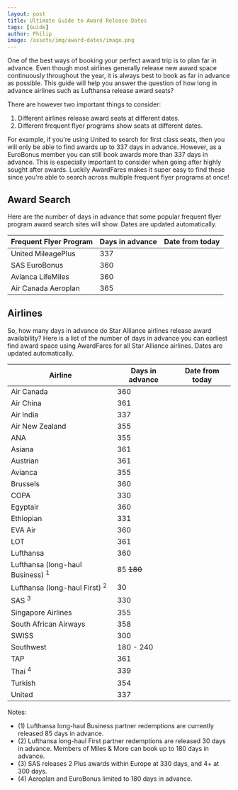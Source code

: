 ```yaml
---
layout: post
title: Ultimate Guide to Award Release Dates
tags: [Guide]
author: Philip
image: /assets/img/award-dates/image.png
---
```


One of the best ways of booking your perfect award trip is to plan far in advance. Even though most airlines generally release new award space continuously throughout the year, it is always best to book as far in advance as possible. This guide will help you answer the question of how long in advance airlines such as Lufthansa release award seats?

There are however two important things to consider:

1. Different airlines release award seats at different dates.
2. Different frequent flyer programs show seats at different dates.

For example, if you're using United to search for first class seats, then you will only be able to find awards up to 337 days in advance. However, as a EuroBonus member you can still book awards more than 337 days in advance. This is especially important to consider when going after highly sought after awards. Luckily AwardFares makes it super easy to find these since you're able to search across multiple frequent flyer programs at once!

## Award Search

Here are the number of days in advance that some popular frequent flyer program award search sites will show. Dates are updated automatically.

| Frequent Flyer Program | Days in advance | Date from today |
| ---------------------- | --------------- | --------------- |
| United MileagePlus     | 337             | <span></span>   |
| SAS EuroBonus          | 360             | <span></span>   |
| Avianca LifeMiles      | 360             | <span></span>   |
| Air Canada Aeroplan    | 365             | <span></span>   |

## Airlines

So, how many days in advance do Star Alliance airlines release award availability? Here is a list of the number of days in advance you can earliest find award space using AwardFares for all Star Alliance airlines. Dates are updated automatically.

| Airline                                     | Days in advance         | Date from today |
| ------------------------------------------- | ----------------------- | --------------- |
| Air Canada                                  | 360                     | <span></span>   |
| Air China                                   | 361                     | <span></span>   |
| Air India                                   | 337                     | <span></span>   |
| Air New Zealand                             | 355                     | <span></span>   |
| ANA                                         | 355                     | <span></span>   |
| Asiana                                      | 361                     | <span></span>   |
| Austrian                                    | 361                     | <span></span>   |
| Avianca                                     | 355                     | <span></span>   |
| Brussels                                    | 360                     | <span></span>   |
| COPA                                        | 330                     | <span></span>   |
| Egyptair                                    | 360                     | <span></span>   |
| Ethiopian                                   | 331                     | <span></span>   |
| EVA Air                                     | 360                     | <span></span>   |
| LOT                                         | 361                     | <span></span>   |
| Lufthansa                                   | 360                     | <span></span>   |
| Lufthansa (long-haul Business) <sup>1</sup> | 85 <strike>180</strike> | <span></span>   |
| Lufthansa (long-haul First) <sup>2</sup>    | 30                      | <span></span>   |
| SAS <sup>3</sup>                            | 330                     | <span></span>   |
| Singapore Airlines                          | 355                     | <span></span>   |
| South African Airways                       | 358                     | <span></span>   |
| SWISS                                       | 300                     | <span></span>   |
| Southwest                                   | 180 - 240               | <span></span>   |
| TAP                                         | 361                     | <span></span>   |
| Thai <sup>4</sup>                           | 339                     | <span></span>   |
| Turkish                                     | 354                     | <span></span>   |
| United                                      | 337                     | <span></span>   |

Notes:

- (1) Lufthansa long-haul Business partner redemptions are currently released 85 days in advance.
- (2) Lufthansa long-haul First partner redemptions are released 30 days in advance. Members of Miles & More can book up to 180 days in advance.
- (3) SAS releases 2 Plus awards within Europe at 330 days, and 4+ at 300 days.
- (4) Aeroplan and EuroBonus limited to 180 days in advance.

<script>
(function () {
  function pad(value) {
    return String(value).length == 1 ? '0' + value : value;
  }
  function calculateDateFromToday(i) {
    var date = new Date(new Date().getTime() + (i * 24 * 3600 * 1000));
    return [
      date.getFullYear(), 
      pad(date.getMonth()+1),
      pad(date.getDate())
    ].join('-');
  }
  // Automagically calculate "date from today" for each table row
  document.querySelectorAll('td span').forEach(function (el, i) {
    var days = el.parentNode.previousElementSibling.innerText.split(' ')[0];
    el.innerText = calculateDateFromToday(days);
  });
  
})();

<script type="application/ld+json">
{
  "@context": "https://schema.org",
  "@type": "FAQPage",
  "mainEntity": [{
    "@type": "Question",
    "name": "When does Lufthansa release award seats?",
    "acceptedAnswer": {
      "@type": "Answer",
      "text": "Lufthansa typically releases award seats 360 days in advance. Lufthansa long-haul Business partner redemptions are currently released 85 days in advance. Lufthansa long-haul First partner redemptions are released 30 days in advance. Members of Miles & More can book up to 180 days in advance."
    }
  },{
    "@type": "Question",
    "name": "When does Singapore Airlines release award seats?",
    "acceptedAnswer": {
      "@type": "Answer",
      "text": "Singapore Airlines typically releases award seats 355 days in advance both to their own frequent flyer program as well as partners."
    }
  },{
    "@type": "Question",
    "name": "When does Air Canada release award seats?",
    "acceptedAnswer": {
      "@type": "Answer",
      "text": "Air Canada typically releases award seats 360 days in advance both to their own frequent flyer program as well as partners."
    }
  },{
    "@type": "Question",
    "name": "How early in advance can I book a flight with SAS EuroBonus points?",
    "acceptedAnswer": {
      "@type": "Answer",
      "text": "The first SAS Bonus tickets are released 11 months before departure. SAS releases 2 Plus awards within Europe at 330 days, and 4+ at 300 days."
    }
  },{
    "@type": "Question",
    "name": "When does Air China release award seats?",
    "acceptedAnswer": {
      "@type": "Answer",
      "text": "Air China typically releases award seats 361 days in advance both to their own frequent flyer program as well as partners."
    }
  },{
    "@type": "Question",
    "name": "When does EVA Air release award seats?",
    "acceptedAnswer": {
      "@type": "Answer",
      "text": "EVA Air releases award seats 361 days in advance both to their own frequent flyer program as well as partners."
    }
  },{
    "@type": "Question",
    "name": "When does United Airlines release award seats?",
    "acceptedAnswer": {
      "@type": "Answer",
      "text": "United Airlines releases award seats 337 days in advance both to their own frequent flyer program as well as partners."
    }
  },{
    "@type": "Question",
    "name": "When does Southwest release flights?",
    "acceptedAnswer": {
      "@type": "Answer",
      "text": "Unlike other airilnes, Southwest releases flights in smaller chunks, typically between 6 and 8 months before the flight date. They update their availability every 3-4 weeks."
    }
  },{
    "@type": "Question",
    "name": "When does Swiss release award seats?",
    "acceptedAnswer": {
      "@type": "Answer",
      "text": "Swiss releases award seats 300 days in advance both to their own frequent flyer program and partners."
    }
  }]
}
</script>
